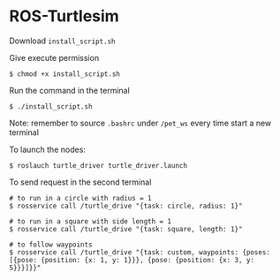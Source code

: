 # ROS-Turtlesim

Download `install_script.sh`

Give execute permission
```
$ chmod +x install_script.sh
```

Run the command in the terminal 
```
$ ./install_script.sh
```
Note: remember to source `.bashrc` under `/pet_ws` every time start a new terminal


To launch the nodes:
```
$ roslauch turtle_driver turtle_driver.launch
```

To send request in the second terminal
```
# to run in a circle with radius = 1
$ rosservice call /turtle_drive "{task: circle, radius: 1}"

# to run in a square with side length = 1
$ rosservice call /turtle_drive "{task: square, length: 1}"

# to follow waypoints
$ rosservice call /turtle_drive "{task: custom, waypoints: {poses: [{pose: {position: {x: 1, y: 1}}}, {pose: {position: {x: 3, y: 5}}}]}}"

```